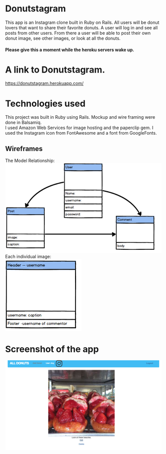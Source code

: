 # Donutstagram
This app is an Instagram clone built in Ruby on Rails.  All users will be donut lovers that want to share their favorite donuts.  A user will log in and see all posts from other users.  From there a user will be able to post their own donut image, see other images, or look at all the donuts.


#### Please give this a moment while the heroku servers wake up.
# A link to Donutstagram.
https://donutstagram.herokuapp.com/  


# Technologies used
This project was built in Ruby using Rails.
Mockup and wire framing were done in Balsamiq.  
I used Amazon Web Services for image hosting and the paperclip gem.
I used the Instagram icon from FontAwesome and a font from GoogleFonts.

## Wireframes
The Model Relationship: <br />
![ScreenShot](/images/erd.png) <br />
Each individual image: <br />
![ScreenShot](/images/image.png)

# Screenshot of the app
![ScreenShot](/images/donutstagram.png)
